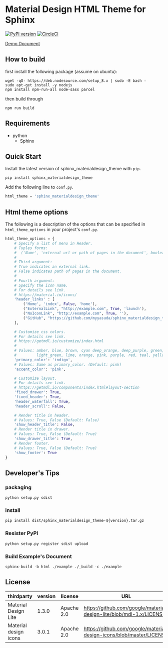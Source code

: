 # Material Design HTML Theme for Sphinx

[![PyPI version](https://badge.fury.io/py/sphinx_materialdesign_theme.svg)](https://badge.fury.io/py/sphinx_materialdesign_theme)
[![CircleCI](https://circleci.com/gh/myyasuda/sphinx_materialdesign_theme.svg?style=svg)](https://circleci.com/gh/myyasuda/sphinx_materialdesign_theme)

[Demo Document](http://myyasuda.github.io/sphinx_materialdesign_theme)

## How to build

first install the following package (assume on ubuntu):

```
wget -qO- https://deb.nodesource.com/setup_8.x | sudo -E bash -
sudo apt-get install -y nodejs
npm install npm-run-all node-sass parcel
```

then build through

```
npm run build
```

## Requirements

- python
  - Sphinx

## Quick Start

Install the latest version of sphinx_materialdesign_theme with `pip`.

```shell
pip install sphinx_materialdesign_theme
```

Add the following line to `conf.py`.

```python
html_theme = 'sphinx_materialdesign_theme'
```

## Html theme options

The following is a description of the options that can be specified in `html_theme_options` in your project's `conf.py`.

```python
html_theme_options = {
    # Specify a list of menu in Header.
    # Tuples forms:
    #  ('Name', 'external url or path of pages in the document', boolean, 'icon name')
    #
    # Third argument:
    # True indicates an external link.
    # False indicates path of pages in the document.
    #
    # Fourth argument:
    # Specify the icon name.
    # For details see link.
    # https://material.io/icons/
    'header_links' : [
        ('Home', 'index', False, 'home'),
        ("ExternalLink", "http://example.com", True, 'launch'),
        ("NoIconLink", "http://example.com", True, ''),
        ("GitHub", "https://github.com/myyasuda/sphinx_materialdesign_theme", True, 'link')
    ],

    # Customize css colors.
    # For details see link.
    # https://getmdl.io/customize/index.html
    #
    # Values: amber, blue, brown, cyan deep_orange, deep_purple, green, grey, indigo, light_blue,
    #         light_green, lime, orange, pink, purple, red, teal, yellow(Default: indigo)
    'primary_color': 'indigo',
    # Values: Same as primary_color. (Default: pink)
    'accent_color': 'pink',

    # Customize layout.
    # For details see link.
    # https://getmdl.io/components/index.html#layout-section
    'fixed_drawer': True,
    'fixed_header': True,
    'header_waterfall': True,
    'header_scroll': False,

    # Render title in header.
    # Values: True, False (Default: False)
    'show_header_title': False,
    # Render title in drawer.
    # Values: True, False (Default: True)
    'show_drawer_title': True,
    # Render footer.
    # Values: True, False (Default: True)
    'show_footer': True
}
```

## Developer's Tips

### packaging

```
python setup.py sdist
```

### install

```
pip install dist/sphinx_materialdesign_theme-${version}.tar.gz
```

### Resister PyPI

```
python setup.py register sdist upload
```

### Build Example's Document

```
sphinx-build -b html ./example ./_build -c ./example
```

## License

|thirdparty              |version  |license         |URL                                                                |
|-----------------------|---------|----------------|-------------------------------------------------------------------|
| Material Design Lite  |1.3.0    | Apache 2.0     |https://github.com/google/material-design-lite/blob/mdl-1.x/LICENSE|
| Material design icons |3.0.1    | Apache 2.0     |https://github.com/google/material-design-icons/blob/master/LICENSE|
